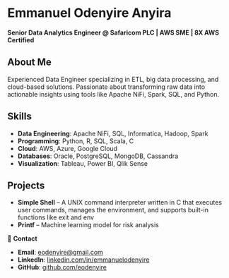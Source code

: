 # Emmanuel Odenyire Anyira  

**Senior Data Analytics Engineer @ Safaricom PLC | AWS SME | 8X AWS Certified**  

## About Me  
Experienced Data Engineer specializing in ETL, big data processing, and cloud-based solutions. Passionate about transforming raw data into actionable insights using tools like Apache NiFi, Spark, SQL, and Python.  

## Skills  
- **Data Engineering**: Apache NiFi, SQL, Informatica, Hadoop, Spark  
- **Programming**: Python, R, SQL, Scala, C  
- **Cloud**: AWS, Azure, Google Cloud  
- **Databases**: Oracle, PostgreSQL, MongoDB, Cassandra  
- **Visualization**: Tableau, Power BI, Qlik Sense  

## Projects  
- **Simple Shell** – A UNIX command interpreter written in C that executes user commands, manages the environment, and supports built-in functions like exit and env 
- **Printf** – Machine learning model for risk analysis  

📩 **Contact**  
- **Email**: eodenyire@gmail.com  
- **LinkedIn**: [linkedin.com/in/emmanuelodenyire](https://linkedin.com/in/emmanuelodenyire)  
- **GitHub**: [github.com/eodenyire](https://github.com/eodenyire)  
